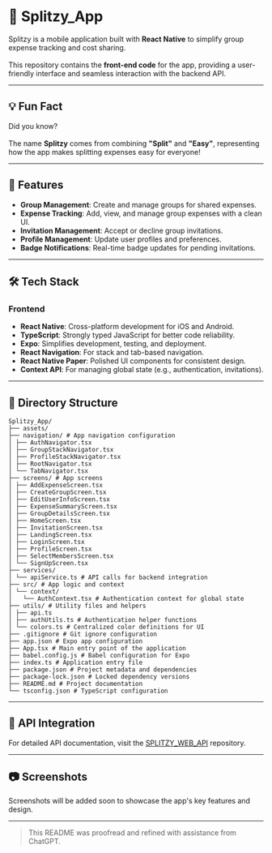 # 📱 Splitzy_App

Splitzy is a mobile application built with **React Native** to simplify group expense tracking and cost sharing.<br><br>This repository contains the **front-end code** for the app, providing a user-friendly interface and seamless interaction with the backend API.

---

## 💡 Fun Fact

Did you know?<br><br>The name **Splitzy** comes from combining **"Split"** and **"Easy"**, representing how the app makes splitting expenses easy for everyone!

---

## 🚀 Features

-   **Group Management**: Create and manage groups for shared expenses.
-   **Expense Tracking**: Add, view, and manage group expenses with a clean UI.
-   **Invitation Management**: Accept or decline group invitations.
-   **Profile Management**: Update user profiles and preferences.
-   **Badge Notifications**: Real-time badge updates for pending invitations.

---

## 🛠️ Tech Stack

### **Frontend**

-   **React Native**: Cross-platform development for iOS and Android.
-   **TypeScript**: Strongly typed JavaScript for better code reliability.
-   **Expo**: Simplifies development, testing, and deployment.
-   **React Navigation**: For stack and tab-based navigation.
-   **React Native Paper**: Polished UI components for consistent design.
-   **Context API**: For managing global state (e.g., authentication, invitations).

---

## 📂 Directory Structure

```
Splitzy_App/
├── assets/
├── navigation/ # App navigation configuration
│ ├── AuthNavigator.tsx
│ ├── GroupStackNavigator.tsx
│ ├── ProfileStackNavigator.tsx
│ ├── RootNavigator.tsx
│ └── TabNavigator.tsx
├── screens/ # App screens
│ ├── AddExpenseScreen.tsx
│ ├── CreateGroupScreen.tsx
│ ├── EditUserInfoScreen.tsx
│ ├── ExpenseSummaryScreen.tsx
│ ├── GroupDetailsScreen.tsx
│ ├── HomeScreen.tsx
│ ├── InvitationScreen.tsx
│ ├── LandingScreen.tsx
│ ├── LoginScreen.tsx
│ ├── ProfileScreen.tsx
│ ├── SelectMembersScreen.tsx
│ └── SignUpScreen.tsx
├── services/
│ └── apiService.ts # API calls for backend integration
├── src/ # App logic and context
│ └── context/
│   └── AuthContext.tsx # Authentication context for global state
├── utils/ # Utility files and helpers
│ ├── api.ts
│ ├── authUtils.ts # Authentication helper functions
│ └── colors.ts # Centralized color definitions for UI
├── .gitignore # Git ignore configuration
├── app.json # Expo app configuration
├── App.tsx # Main entry point of the application
├── babel.config.js # Babel configuration for Expo
├── index.ts # Application entry file
├── package.json # Project metadata and dependencies
├── package-lock.json # Locked dependency versions
├── README.md # Project documentation
└── tsconfig.json # TypeScript configuration
```

---

## 🔗 API Integration

For detailed API documentation, visit the [SPLITZY_WEB_API](https://github.com/EunjeongHur/Splitzy_web_api) repository.

---

## 📷 Screenshots

Screenshots will be added soon to showcase the app's key features and design.

---

> This README was proofread and refined with assistance from ChatGPT.
